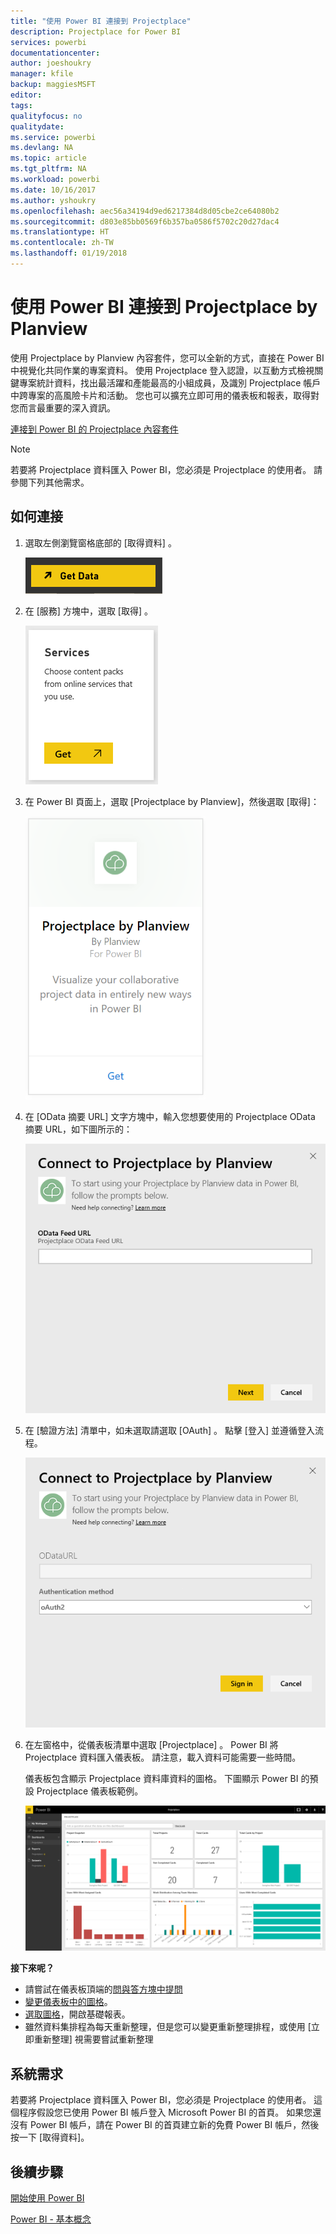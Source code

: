 ```yaml
---
title: "使用 Power BI 連接到 Projectplace"
description: Projectplace for Power BI
services: powerbi
documentationcenter: 
author: joeshoukry
manager: kfile
backup: maggiesMSFT
editor: 
tags: 
qualityfocus: no
qualitydate: 
ms.service: powerbi
ms.devlang: NA
ms.topic: article
ms.tgt_pltfrm: NA
ms.workload: powerbi
ms.date: 10/16/2017
ms.author: yshoukry
ms.openlocfilehash: aec56a34194d9ed6217384d8d05cbe2ce64080b2
ms.sourcegitcommit: d803e85bb0569f6b357ba0586f5702c20d27dac4
ms.translationtype: HT
ms.contentlocale: zh-TW
ms.lasthandoff: 01/19/2018
---
```

# <a name="connect-to-projectplace-by-planview-with-power-bi"></a>使用 Power BI 連接到 Projectplace by Planview
使用 Projectplace by Planview 內容套件，您可以全新的方式，直接在 Power BI 中視覺化共同作業的專案資料。 使用 Projectplace 登入認證，以互動方式檢視關鍵專案統計資料，找出最活躍和產能最高的小組成員，及識別 Projectplace 帳戶中跨專案的高風險卡片和活動。 您也可以擴充立即可用的儀表板和報表，取得對您而言最重要的深入資訊。

[連接到 Power BI 的 Projectplace 內容套件](https://app.powerbi.com/getdata/services/projectplace)

>[!NOTE]
>若要將 Projectplace 資料匯入 Power BI，您必須是 Projectplace 的使用者。 請參閱下列其他需求。

## <a name="how-to-connect"></a>如何連接
1. 選取左側瀏覽窗格底部的 [取得資料]  。
   
    ![](media/service-connect-to-projectplace/get.png)
2. 在 [服務]  方塊中，選取 [取得] 。
   
    ![](media/service-connect-to-projectplace/services.png)
3. 在 Power BI 頁面上，選取 [Projectplace by Planview]，然後選取 [取得]：  
   
    ![](media/service-connect-to-projectplace/projectplace.png)
4. 在 [OData 摘要 URL] 文字方塊中，輸入您想要使用的 Projectplace OData 摘要 URL，如下圖所示的：
   
    ![](media/service-connect-to-projectplace/params.png)
5. 在 [驗證方法] 清單中，如未選取請選取 [OAuth]  。 點擊 [登入]  並遵循登入流程。  
   
   ![](media/service-connect-to-projectplace/creds.png)
6. 在左窗格中，從儀表板清單中選取 [Projectplace]  。 Power BI 將 Projectplace 資料匯入儀表板。 請注意，載入資料可能需要一些時間。  
   
    儀表板包含顯示 Projectplace 資料庫資料的圖格。 下圖顯示 Power BI 的預設 Projectplace 儀表板範例。
   
    ![](media/service-connect-to-projectplace/dashboard.png)

**接下來呢？**

* 請嘗試在儀表板頂端的[問與答方塊中提問](power-bi-q-and-a.md)
* [變更儀表板中的圖格](service-dashboard-edit-tile.md)。
* [選取圖格](service-dashboard-tiles.md)，開啟基礎報表。
* 雖然資料集排程為每天重新整理，但是您可以變更重新整理排程，或使用 [立即重新整理] 視需要嘗試重新整理

## <a name="system-requirements"></a>系統需求
若要將 Projectplace 資料匯入 Power BI，您必須是 Projectplace 的使用者。 這個程序假設您已使用 Power BI 帳戶登入 Microsoft Power BI 的首頁。 如果您還沒有 Power BI 帳戶，請在 Power BI 的首頁建立新的免費 Power BI 帳戶，然後按一下 [取得資料]。

## <a name="next-steps"></a>後續步驟
[開始使用 Power BI](service-get-started.md)

[Power BI - 基本概念](service-basic-concepts.md)

